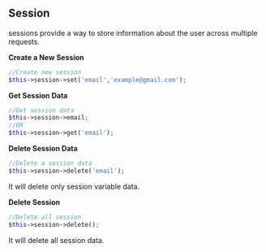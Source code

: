 ## Session

  sessions provide a way to store information about the user across multiple requests.

  **Create a New Session**

```php
//Create new session
$this->session->set('email','example@gmail.com');
```

  **Get Session Data**

```php
//Get session data
$this->session->email;
//OR
$this->session->get('email');
```


  **Delete Session Data**

```php
//Delete a session data
$this->session->delete('email');
```

  It will delete only session variable data.


  **Delete Session**

```php
//Delete all session
$this->session->delete();
```

  It will delete all session data.
